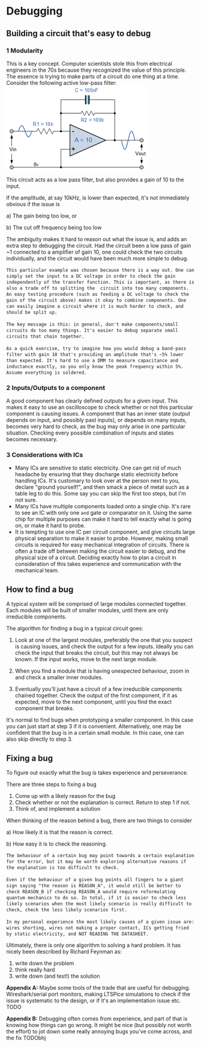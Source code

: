 ﻿# Debugging

## Building a circuit that's easy to debug

### 1 Modularity

This is a key concept. Computer scientists stole this from electrical engineers in the 70s because they recognized the value of this principle. The essence is trying to make parts of a circuit do one thing at a time. Consider the following active low-pass filter:
![A low pass filter with gain 10](misc_images/fil29.gif)

This circuit acts as a low pass filter, but also provides a gain of 10 to the input.

If the amplitude, at say 10kHz, is lower than expected, it's not immediately obvious if the issue is

a) The gain being too low, or

b) The cut off frequency being too low

The ambiguity makes it hard to reason out what the issue is, and adds an extra step to debugging the circuit. Had the circuit been a low pass of gain ~1 connected to a amplifier of gain 10, one could check the two circuits individually, and the circuit would have been much more simple to debug.

    This particular example was chosen because there is a way out. One can simply set the input to a DC voltage in order to check the gain independently of the transfer function. This is important, as there is also a trade off to splitting the  circuit into too many components. An easy testing procedure (such as feeding a DC voltage to check the gain of the circuit above) makes it okay to combine components. One can easily imagine a circuit where it is much harder to check, and should be split up.

    The key message is this: in general, don't make components/small circuits do too many things. It's easier to debug separate small circuits that chain together.

    As a quick exercise, try to imagine how you would debug a band-pass filter with gain 10 that's providing an amplitude that's ~5% lower than expected. It's hard to use a DMM to measure capacitance and inductance exactly, so you only know the peak frequency within 5%. Assume everything is soldered.

### 2 Inputs/Outputs to a component
A good component has clearly defined outputs for a given input. This makes it easy to use an oscilloscope to check whether or not this particular component is causing issues. A component that has an inner state (output depends on input, and possibly past inputs), or depends on many inputs, becomes very hard to check, as the bug may only arise in one particular situation. Checking every possible combination of inputs and states becomes necessary.

### 3 Considerations with ICs

- Many ICs are sensitive to static electricity. One can get rid of much headache by ensuring that they discharge static electricity before handling ICs. It's customary to look over at the person next to you, declare "ground yourself!", and then smack a piece of metal such as a table leg to do this. Some say you can skip the first too steps, but I'm not sure.
- Many ICs have multiple components loaded onto a single chip. It's rare to see an IC with only one `and` gate or comparator on it. Using the same chip for multiple purposes can make it hard to tell exactly what is going on, or make it hard to probe.
- It is tempting to use one IC per circuit component, and give circuits large physical separation to make it easier to probe. However, making small circuits is required for easy mechanical integration of circuits. There is often a trade off between making the circuit easier to debug, and the physical size of a circuit. Deciding exactly how to plan a circuit in consideration of this takes experience and communication with the mechanical team.

## How to find a bug

A typical system will be comprised of large modules connected together. Each modules will be built of smaller modules, until there are only irreducible components.

The algorithm for finding a bug in a typical circuit goes:

1) Look at one of the largest modules, preferably the one that you suspect is causing issues, and check the output for a few inputs. Ideally you can check the input that breaks the circuit, but this may not always be known. If the input works, move to the next large module.

2) When you find a module that is having unexpected behaviour, zoom in and check a smaller inner modules.
3) Eventually you'll just have a circuit of a few irreducible components chained together. Check the output of the first component, if it as expected, move to the next component, until you find the exact component that breaks.

It's normal to find bugs when prototyping a smaller component. In this case you can just start at step 3 if it is convenient. Alternatively, one may be confident that the bug is in a certain small module. In this case, one can also skip directly to step 3.

## Fixing a bug

To figure out exactly what the bug is takes experience and perseverance.

There are three steps to fixing a bug

1) Come up with a likely reason for the bug
2) Check whether or not the explanation is correct. Return to step 1 if not.
3) Think of, and implement a solution

When thinking of the reason behind a bug, there are two things to consider

a) How likely it is that the reason is correct.

b) How easy it is to check the reasoning.

    The behaviour of a certain bug may point towards a certain explanation for the error, but it may be worth exploring alternative reasons if the explanation is too difficult to check.

    Even if the behaviour of a given bug points all fingers to a giant sign saying "the reason is REASON_A", it would still be better to check REASON_B if checking REASON_A would require reformulating quantum mechanics to do so. In total, if it is easier to check less likely scenarios when the most likely scenario is really difficult to check, check the less likely scenarios first.

    In my personal experience the most likely causes of a given issue are: wires shorting, wires not making a proper contact, ICs getting fried by static electricity, and NOT READING THE DATASHEET.

Ultimately, there is only one algorithm to solving a hard problem. It has nicely been described by Richard Feynman as:

1) write down the problem
2) think really hard
3) write down (and test!) the solution

**Appendix A:**
Maybe some tools of the trade that are useful for debugging. Wireshark/serial port monitors, making LTSPice simulations to check if the issue is systematic to the design, or if it's an implementation issue etc. TODO

**Appendix B:**
Debugging often comes from experience, and part of that is knowing how things can go wrong. It might be nice (but possibly not worth the effort) to jot down some really annoying bugs you've come across, and the fix TODObhj
